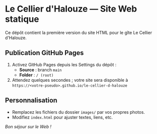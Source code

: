 # Le Cellier d'Halouze — Site Web statique

Ce dépôt contient la première version du site HTML pour le gîte Le Cellier d'Halouze.

## Publication GitHub Pages
1. Activez GitHub Pages depuis les Settings du dépôt :  
   - **Source** : branch `main`  
   - **Folder** : `/ (root)`
2. Attendez quelques secondes ; votre site sera disponible à  
   `https://<votre-pseudo>.github.io/le-cellier-d-halouze`

## Personnalisation
- Remplacez les fichiers du dossier `images/` par vos propres photos.
- Modifiez `index.html` pour ajuster textes, liens, etc.

_Bon séjour sur le Web !_
